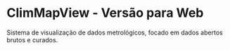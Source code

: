 # ClimMapView - Versão para Web
Sistema de visualização de dados metrológicos, focado em dados abertos brutos e curados.
